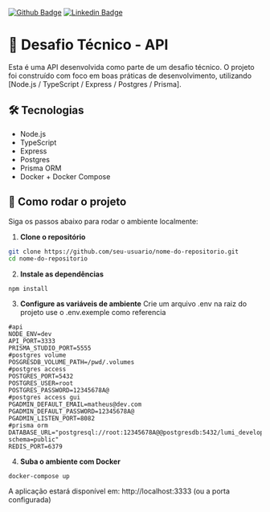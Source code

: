 [![Github Badge](https://img.shields.io/badge/-Github-000?style=flat-square&logo=Github&logoColor=white&link=https://github.com/matheusmendescosta)](https://github.com/matheusmendescosta)
[![Linkedin Badge](https://img.shields.io/badge/-LinkedIn-blue?style=flat-square&logo=Linkedin&logoColor=white&link=https://www.linkedin.com/in/matheusmendescosta/)](https://www.linkedin.com/in/matheusmendescosta/)

# 🚀 Desafio Técnico - API

Esta é uma API desenvolvida como parte de um desafio técnico. O projeto foi construído com foco em boas práticas de desenvolvimento, utilizando [Node.js / TypeScript / Express / Postgres / Prisma].

## 🛠️ Tecnologias

- Node.js  
- TypeScript  
- Express
- Postgres
- Prisma ORM  
- Docker + Docker Compose

## 🔧 Como rodar o projeto

Siga os passos abaixo para rodar o ambiente localmente:

1. **Clone o repositório**

```bash
git clone https://github.com/seu-usuario/nome-do-repositorio.git
cd nome-do-repositorio
```

2. **Instale as dependências**
```
npm install
```

3. **Configure as variáveis de ambiente**
Crie um arquivo .env na raiz do projeto use o .env.exemple como referencia
```
#api
NODE_ENV=dev
API_PORT=3333
PRISMA_STUDIO_PORT=5555
#postgres volume
POSGRESDB_VOLUME_PATH=/pwd/.volumes
#postgres access
POSTGRES_PORT=5432
POSTGRES_USER=root
POSTGRES_PASSWORD=12345678A@
#postgres access gui
PGADMIN_DEFAULT_EMAIL=matheus@dev.com
PGADMIN_DEFAULT_PASSWORD=12345678A@
PGADMIN_LISTEN_PORT=8082
#prisma orm
DATABASE_URL="postgresql://root:12345678A@@postgresdb:5432/lumi_development?schema=public"
REDIS_PORT=6379
```

4. **Suba o ambiente com Docker**
```
docker-compose up
```
A aplicação estará disponível em: http://localhost:3333 (ou a porta configurada)